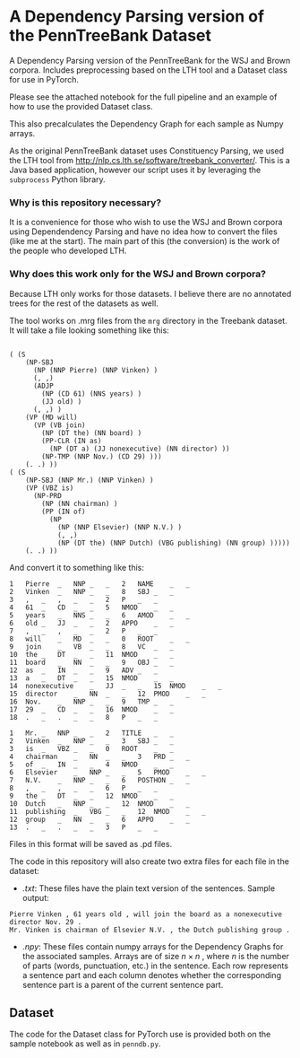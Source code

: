 # A Dependency Parsing version of the PennTreeBank Dataset
A Dependency Parsing version of the PennTreeBank for the WSJ and Brown corpora. Includes preprocessing based on the LTH tool and a Dataset class for use in PyTorch.

Please see the attached notebook for the full pipeline and an example of how to use the provided Dataset class.

This also precalculates the Dependency Graph for each sample as Numpy arrays.

As the original PennTreeBank dataset uses Constituency Parsing, we used the LTH tool from http://nlp.cs.lth.se/software/treebank_converter/. This is a Java based application, however our script uses it by leveraging the `subprocess` Python library.

### Why is this repository necessary?

It is a convenience for those who wish to use the WSJ and Brown corpora using Dependendency Parsing and have no idea how to convert the files (like me at the start). The main part of this (the conversion) is the work of the people who developed LTH.

### Why does this work only for the WSJ and Brown corpora?

Because LTH only works for those datasets. I believe there are no annotated trees for the rest of the datasets as well.

The tool works on .mrg files from the `mrg` directory in the Treebank dataset. It will take a file looking something like this:

```

( (S 
    (NP-SBJ 
      (NP (NNP Pierre) (NNP Vinken) )
      (, ,) 
      (ADJP 
        (NP (CD 61) (NNS years) )
        (JJ old) )
      (, ,) )
    (VP (MD will) 
      (VP (VB join) 
        (NP (DT the) (NN board) )
        (PP-CLR (IN as) 
          (NP (DT a) (JJ nonexecutive) (NN director) ))
        (NP-TMP (NNP Nov.) (CD 29) )))
    (. .) ))
( (S 
    (NP-SBJ (NNP Mr.) (NNP Vinken) )
    (VP (VBZ is) 
      (NP-PRD 
        (NP (NN chairman) )
        (PP (IN of) 
          (NP 
            (NP (NNP Elsevier) (NNP N.V.) )
            (, ,) 
            (NP (DT the) (NNP Dutch) (VBG publishing) (NN group) )))))
    (. .) ))

```

And convert it to something like this:

```
1	Pierre	_	NNP	_	_	2	NAME	_	_
2	Vinken	_	NNP	_	_	8	SBJ	_	_
3	,	_	,	_	_	2	P	_	_
4	61	_	CD	_	_	5	NMOD	_	_
5	years	_	NNS	_	_	6	AMOD	_	_
6	old	_	JJ	_	_	2	APPO	_	_
7	,	_	,	_	_	2	P	_	_
8	will	_	MD	_	_	0	ROOT	_	_
9	join	_	VB	_	_	8	VC	_	_
10	the	_	DT	_	_	11	NMOD	_	_
11	board	_	NN	_	_	9	OBJ	_	_
12	as	_	IN	_	_	9	ADV	_	_
13	a	_	DT	_	_	15	NMOD	_	_
14	nonexecutive	_	JJ	_	_	15	NMOD	_	_
15	director	_	NN	_	_	12	PMOD	_	_
16	Nov.	_	NNP	_	_	9	TMP	_	_
17	29	_	CD	_	_	16	NMOD	_	_
18	.	_	.	_	_	8	P	_	_

1	Mr.	_	NNP	_	_	2	TITLE	_	_
2	Vinken	_	NNP	_	_	3	SBJ	_	_
3	is	_	VBZ	_	_	0	ROOT	_	_
4	chairman	_	NN	_	_	3	PRD	_	_
5	of	_	IN	_	_	4	NMOD	_	_
6	Elsevier	_	NNP	_	_	5	PMOD	_	_
7	N.V.	_	NNP	_	_	6	POSTHON	_	_
8	,	_	,	_	_	6	P	_	_
9	the	_	DT	_	_	12	NMOD	_	_
10	Dutch	_	NNP	_	_	12	NMOD	_	_
11	publishing	_	VBG	_	_	12	NMOD	_	_
12	group	_	NN	_	_	6	APPO	_	_
13	.	_	.	_	_	3	P	_	_
```
Files in this format will be saved as .pd files.

The code in this repository will also create two extra files for each file in the dataset:

* *.txt*: These files have the plain text version of the sentences. Sample output:
```
Pierre Vinken , 61 years old , will join the board as a nonexecutive director Nov. 29 .
Mr. Vinken is chairman of Elsevier N.V. , the Dutch publishing group .

```
* *.npy*: These files contain numpy arrays for the Dependency Graphs for the associated samples. Arrays are of size $n \times n$
, where $n$ is the number of parts (words, punctuation, etc.) in the sentence. Each row represents a sentence part and each column denotes whether the corresponding sentence part is a parent of the current sentence part.

## Dataset

The code for the Dataset class for PyTorch use is provided both on the sample notebook as well as in `penndb.py`.

